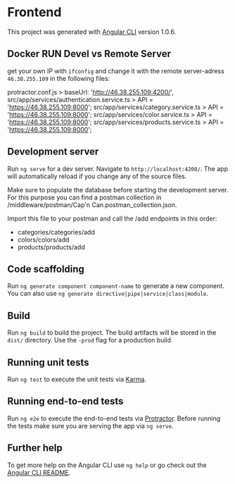 # Frontend

This project was generated with [Angular CLI](https://github.com/angular/angular-cli) version 1.0.6.

## Docker RUN Devel vs Remote Server

get your own IP with `ifconfig` and change it with the remote server-adress `46.38.255.109` in the following files:

protractor.conf.js > baseUrl: 'http://46.38.255.109:4200/',
src/app/services/authentication.service.ts  > API = 'https://46.38.255.109:8000';
src/app/services/category.service.ts  > API = 'https://46.38.255.109:8000';
src/app/services/color.service.ts  > API = 'https://46.38.255.109:8000';
src/app/services/products.service.ts  > API = 'https://46.38.255.109:8000';


## Development server

Run `ng serve` for a dev server. Navigate to `http://localhost:4200/`. The app will automatically reload if you change any of the source files.

Make sure to populate the database before starting the development server. For this purpose you can find a postman collection in /middleware/postman/Cap'n Can.postman_collection.json.

Import this file to your postman and call the /add endpoints in this order:
* categories/categories/add
* colors/colors/add
* products/products/add

## Code scaffolding

Run `ng generate component component-name` to generate a new component. You can also use `ng generate directive|pipe|service|class|module`.

## Build

Run `ng build` to build the project. The build artifacts will be stored in the `dist/` directory. Use the `-prod` flag for a production build.

## Running unit tests

Run `ng test` to execute the unit tests via [Karma](https://karma-runner.github.io).

## Running end-to-end tests

Run `ng e2e` to execute the end-to-end tests via [Protractor](http://www.protractortest.org/).
Before running the tests make sure you are serving the app via `ng serve`.

## Further help

To get more help on the Angular CLI use `ng help` or go check out the [Angular CLI README](https://github.com/angular/angular-cli/blob/master/README.md).

